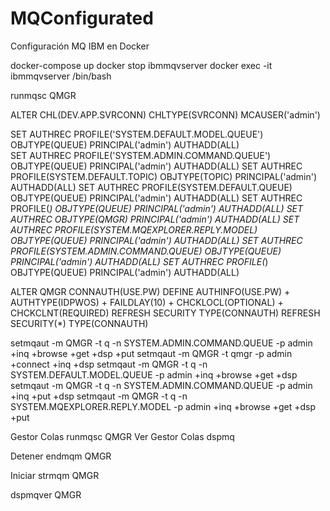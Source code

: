 # MQConfigurated
Configuración MQ  IBM en Docker 



docker-compose up
docker stop  ibmmqvserver
docker exec -it ibmmqvserver /bin/bash

runmqsc  QMGR

ALTER CHL(DEV.APP.SVRCONN) CHLTYPE(SVRCONN) MCAUSER('admin')

SET AUTHREC PROFILE('SYSTEM.DEFAULT.MODEL.QUEUE') OBJTYPE(QUEUE) PRINCIPAL('admin') AUTHADD(ALL)  
SET AUTHREC PROFILE('SYSTEM.ADMIN.COMMAND.QUEUE') OBJTYPE(QUEUE) PRINCIPAL('admin')  AUTHADD(ALL)
SET AUTHREC PROFILE(SYSTEM.DEFAULT.TOPIC) OBJTYPE(TOPIC) PRINCIPAL('admin') AUTHADD(ALL) 
SET AUTHREC PROFILE(SYSTEM.DEFAULT.QUEUE) OBJTYPE(QUEUE) PRINCIPAL('admin') AUTHADD(ALL) 
SET AUTHREC PROFILE(*) OBJTYPE(QUEUE) PRINCIPAL('admin') AUTHADD(ALL)
SET AUTHREC OBJTYPE(QMGR) PRINCIPAL('admin') AUTHADD(ALL)
SET AUTHREC PROFILE(SYSTEM.MQEXPLORER.REPLY.MODEL) OBJTYPE(QUEUE) PRINCIPAL('admin')  AUTHADD(ALL) 
SET AUTHREC PROFILE(SYSTEM.ADMIN.COMMAND.QUEUE) OBJTYPE(QUEUE) PRINCIPAL('admin')   AUTHADD(ALL) 
SET AUTHREC PROFILE(*) OBJTYPE(QUEUE) PRINCIPAL('admin') AUTHADD(ALL)

ALTER   QMGR CONNAUTH(USE.PW)
DEFINE AUTHINFO(USE.PW) +
AUTHTYPE(IDPWOS) +
FAILDLAY(10) +
CHCKLOCL(OPTIONAL) +
CHCKCLNT(REQUIRED)
REFRESH SECURITY TYPE(CONNAUTH)
REFRESH SECURITY(*) TYPE(CONNAUTH)


setmqaut -m QMGR -t q -n SYSTEM.ADMIN.COMMAND.QUEUE -p admin +inq +browse +get +dsp +put
setmqaut -m QMGR -t qmgr -p admin +connect +inq +dsp
setmqaut -m QMGR -t q -n SYSTEM.DEFAULT.MODEL.QUEUE -p admin +inq +browse +get +dsp
setmqaut -m QMGR -t q -n SYSTEM.ADMIN.COMMAND.QUEUE -p admin +inq +put +dsp
setmqaut -m QMGR -t q -n SYSTEM.MQEXPLORER.REPLY.MODEL -p admin +inq +browse +get +dsp +put

Gestor Colas 
runmqsc QMGR
Ver Gestor Colas
dspmq

Detener
endmqm QMGR

Iniciar
strmqm QMGR

dspmqver QMGR






